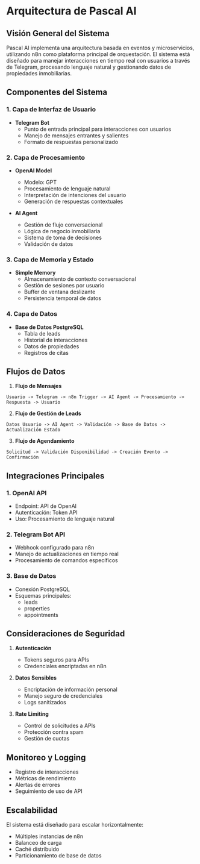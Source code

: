# Arquitectura de Pascal AI

## Visión General del Sistema
Pascal AI implementa una arquitectura basada en eventos y microservicios, utilizando n8n como plataforma principal de orquestación. El sistema está diseñado para manejar interacciones en tiempo real con usuarios a través de Telegram, procesando lenguaje natural y gestionando datos de propiedades inmobiliarias.

## Componentes del Sistema

### 1. Capa de Interfaz de Usuario
- **Telegram Bot**
  - Punto de entrada principal para interacciones con usuarios
  - Manejo de mensajes entrantes y salientes
  - Formato de respuestas personalizado

### 2. Capa de Procesamiento
- **OpenAI Model**
  - Modelo: GPT
  - Procesamiento de lenguaje natural
  - Interpretación de intenciones del usuario
  - Generación de respuestas contextuales

- **AI Agent**
  - Gestión de flujo conversacional
  - Lógica de negocio inmobiliaria
  - Sistema de toma de decisiones
  - Validación de datos

### 3. Capa de Memoria y Estado
- **Simple Memory**
  - Almacenamiento de contexto conversacional
  - Gestión de sesiones por usuario
  - Buffer de ventana deslizante
  - Persistencia temporal de datos

### 4. Capa de Datos
- **Base de Datos PostgreSQL**
  - Tabla de leads
  - Historial de interacciones
  - Datos de propiedades
  - Registros de citas

## Flujos de Datos

1. **Flujo de Mensajes**
```
Usuario -> Telegram -> n8n Trigger -> AI Agent -> Procesamiento -> Respuesta -> Usuario
```

2. **Flujo de Gestión de Leads**
```
Datos Usuario -> AI Agent -> Validación -> Base de Datos -> Actualización Estado
```

3. **Flujo de Agendamiento**
```
Solicitud -> Validación Disponibilidad -> Creación Evento -> Confirmación
```

## Integraciones Principales

### 1. OpenAI API
- Endpoint: API de OpenAI
- Autenticación: Token API
- Uso: Procesamiento de lenguaje natural

### 2. Telegram Bot API
- Webhook configurado para n8n
- Manejo de actualizaciones en tiempo real
- Procesamiento de comandos específicos

### 3. Base de Datos
- Conexión PostgreSQL
- Esquemas principales:
  - leads
  - properties
  - appointments

## Consideraciones de Seguridad

1. **Autenticación**
   - Tokens seguros para APIs
   - Credenciales encriptadas en n8n

2. **Datos Sensibles**
   - Encriptación de información personal
   - Manejo seguro de credenciales
   - Logs sanitizados

3. **Rate Limiting**
   - Control de solicitudes a APIs
   - Protección contra spam
   - Gestión de cuotas

## Monitoreo y Logging

- Registro de interacciones
- Métricas de rendimiento
- Alertas de errores
- Seguimiento de uso de API

## Escalabilidad

El sistema está diseñado para escalar horizontalmente:
- Múltiples instancias de n8n
- Balanceo de carga
- Caché distribuido
- Particionamiento de base de datos 